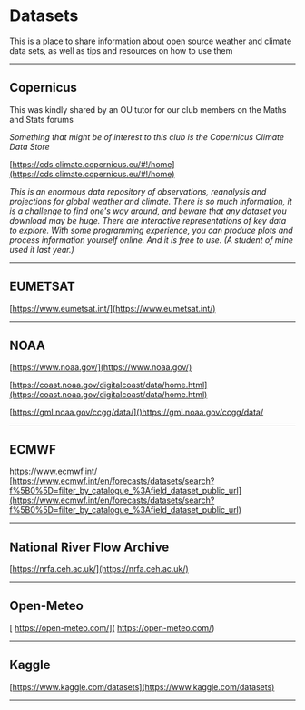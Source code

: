 # Datasets

This is a place to share information about open source weather and climate data sets, as well as tips and resources on how to use them

***

## Copernicus

This was kindly shared by an OU tutor for our club members on the Maths and Stats forums

*Something that might be of interest to this club is the Copernicus Climate Data Store*

[https://cds.climate.copernicus.eu/#!/home](https://cds.climate.copernicus.eu/#!/home)

*This is an enormous data repository of observations, reanalysis and projections for global weather and climate.  There is so much information, it is a challenge to find one's way around, and beware that any dataset you download may be huge.  There are interactive representations of key data to explore.  With some programming experience, you can produce plots and process information yourself online. And it is free to use.  (A student of mine used it last year.)*

***

## EUMETSAT

[https://www.eumetsat.int/](https://www.eumetsat.int/)

***

## NOAA

[https://www.noaa.gov/](https://www.noaa.gov/)

[https://coast.noaa.gov/digitalcoast/data/home.html](https://coast.noaa.gov/digitalcoast/data/home.html)

[https://gml.noaa.gov/ccgg/data/]()https://gml.noaa.gov/ccgg/data/

***

## ECMWF

[ https://www.ecmwf.int/ ]( https://www.ecmwf.int/ )
[https://www.ecmwf.int/en/forecasts/datasets/search?f%5B0%5D=filter_by_catalogue_%3Afield_dataset_public_url](https://www.ecmwf.int/en/forecasts/datasets/search?f%5B0%5D=filter_by_catalogue_%3Afield_dataset_public_url)

***

## National River Flow Archive

[https://nrfa.ceh.ac.uk/](https://nrfa.ceh.ac.uk/)

***

## Open-Meteo

[ https://open-meteo.com/]( https://open-meteo.com/)

***

## Kaggle

[https://www.kaggle.com/datasets](https://www.kaggle.com/datasets)

***


